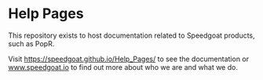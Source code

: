 # Help Pages

This repository exists to host documentation related to Speedgoat products, such as PopR.  

Visit https://speedgoat.github.io/Help_Pages/ to see the documentation or www.speedgoat.io to find out more about who we are and what we do.
